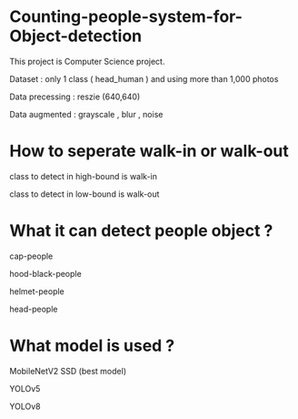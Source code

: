 # Counting-people-system-for-Object-detection
This project is Computer Science project.

Dataset : only 1 class ( head_human ) and using more than 1,000 photos

Data precessing : reszie (640,640)

Data augmented : grayscale , blur , noise

# How to seperate walk-in or walk-out
class to detect in high-bound is walk-in

class to detect in low-bound is walk-out

# What it can detect people object ?
cap-people

hood-black-people

helmet-people

head-people

# What model is used ?
MobileNetV2 SSD (best model)

YOLOv5

YOLOv8
